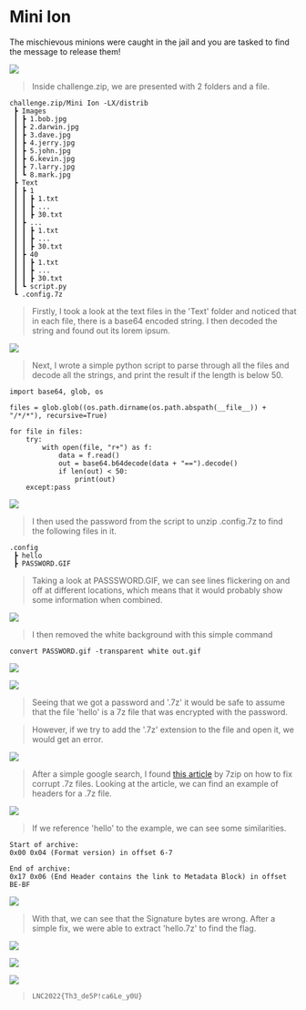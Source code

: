 # Mini Ion
The mischievous minions were caught in the jail and you are tasked to find the message to release them!

![](https://i.imgur.com/1ywGwhD.png) 

> Inside challenge.zip, we are presented with 2 folders and a file.
```
challenge.zip/Mini Ion -LX/distrib
 ┣ Images
 ┃ ┣ 1.bob.jpg
 ┃ ┣ 2.darwin.jpg
 ┃ ┣ 3.dave.jpg
 ┃ ┣ 4.jerry.jpg
 ┃ ┣ 5.john.jpg
 ┃ ┣ 6.kevin.jpg
 ┃ ┣ 7.larry.jpg
 ┃ ┗ 8.mark.jpg
 ┣ Text
 ┃ ┣ 1
 ┃ ┃ ┣ 1.txt
 ┃ ┃ ┣ ...
 ┃ ┃ ┣ 30.txt
 ┃ ┣ ...
 ┃ ┃ ┣ 1.txt
 ┃ ┃ ┣ ...
 ┃ ┃ ┣ 30.txt
 ┃ ┣ 40
 ┃ ┃ ┣ 1.txt
 ┃ ┃ ┣ ...
 ┃ ┃ ┣ 30.txt
 ┃ ┗ script.py
 ┗ .config.7z
```

> Firstly, I took a look at the text files in the 'Text' folder and noticed that in each file, there is a base64 encoded string. I then decoded the string and found out its lorem ipsum.

![](https://i.imgur.com/DupYOOh.png)

> Next, I wrote a simple python script to parse through all the files and decode all the strings, and print the result if the length is below 50.

```
import base64, glob, os

files = glob.glob((os.path.dirname(os.path.abspath(__file__)) + "/*/*"), recursive=True)

for file in files:
    try:
        with open(file, "r+") as f:
            data = f.read()
            out = base64.b64decode(data + "==").decode()
            if len(out) < 50:
                print(out)
    except:pass
```

![](https://i.imgur.com/hPum4xC.png)

> I then used the password from the script to unzip .config.7z to find the following files in it.

```
.config
 ┣ hello
 ┣ PASSWORD.GIF
```

> Taking a look at PASSSWORD.GIF, we can see lines flickering on and off at different locations, which means that it would probably show some information when combined. 



![](https://i.imgur.com/y4aL6ua.gif)

> I then removed the white background with this simple command 

```
convert PASSWORD.gif -transparent white out.gif

```

![](https://i.imgur.com/DW6CrMs.gif)

![](https://i.imgur.com/4tsAonw.png)

> Seeing that we got a password and '.7z' it would be safe to assume that the file 'hello' is a 7z file that was encrypted with the password.

> However, if we try to add the '.7z' extension to the file and open it, we would get an error.

![](https://i.imgur.com/rIL3XiO.png)

> After a simple google search, I found [this article](https://www.7-zip.org/recover.html) by 7zip on how to fix corrupt .7z files. Looking at the article, we can find an example of headers for a .7z file.

![](https://i.imgur.com/ulm9THC.png)

> If we reference 'hello' to the example, we can see some similarities. 

```
Start of archive:
0x00 0x04 (Format version) in offset 6-7

End of archive:
0x17 0x06 (End Header contains the link to Metadata Block) in offset BE-BF
```

![](https://i.imgur.com/n4wDxlY.png)

> With that, we can see that the Signature bytes are wrong. After a simple fix, we were able to extract 'hello.7z' to find the flag.

![](https://i.imgur.com/S7iz0Z6.png)

![](https://i.imgur.com/aNrPuZ4.png)

![](https://i.imgur.com/XrDkeSB.png)

> `LNC2022{Th3_de5P!ca6Le_y0U}`
